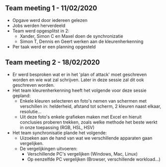## Team meeting 1 - 11/02/2020
- Opgave werd door iedereen gelezen
- Jobs werden herverdeeld
- Team werd opgesplitst in 2: 
  - Xander, Simon C en Maxel doen de synchronizatie
  - Simon T, Dennis en Geert werken aan de kleurenherkenning
- Per taak werd er een planning opgesteld

## Team meeting 2 - 18/02/2020
- Er werd besproken wat er in het 'plan of attack' moet geschreven worden en wie wat zal schrijven. Later in deze sessie zal dit ook geschreven worden.
- Het team kleurenherkenning heeft het volgende voor deze sessie gepland:
  - Enkele kleuren selecteren en foto's nemen van schermen met verschillen in: helderheid, afstand tot scherm, 2 kleuren naast elkaar, resolutie...
  - Uit deze foto's enkele grafieken maken met Excel en hieruit conclusies proberen trekken, zoals welke methode het beste werkt in onze toepassing (RGB, HSL, HSV)
- Het team synchronisatie plande het volgende:
  - Uizoeken aan de hand van wat we verschillende apparaten gaan vergelijken.
  - De vergelijkingen uitvoeren:
    - Verschillende PC's vergelijken (Windows, Mac, Linux)
    - Op eenzelfde PC vergelijken (Browser, verschillende workload...)
